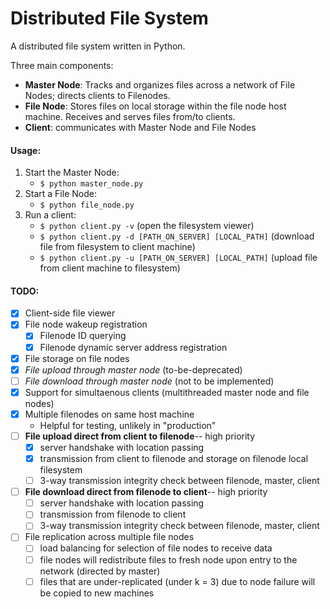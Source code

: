 Distributed File System
=======================

A distributed file system written in Python.

Three main components:
- __Master Node__: Tracks and organizes files across a network of File Nodes; directs clients to Filenodes.
- __File Node__: Stores files on local storage within the file node host machine. Receives and serves files from/to clients.
- __Client__: communicates with Master Node and File Nodes

#### Usage:

1. Start the Master Node:
    - ```$ python master_node.py```
2. Start a File Node:
    - ```$ python file_node.py```
3. Run a client:
    - ```$ python client.py -v``` (open the filesystem viewer)
    - ```$ python client.py -d [PATH_ON_SERVER] [LOCAL_PATH]``` (download file from filesystem to client machine)
    - ```$ python client.py -u [PATH_ON_SERVER] [LOCAL_PATH]``` (upload file from client machine to filesystem)


#### TODO:

- [X] Client-side file viewer
- [X] File node wakeup registration
    - [X] Filenode ID querying
    - [X] Filenode dynamic server address registration
- [X] File storage on file nodes
- [X] *File upload through master node* (to-be-deprecated)
- [ ] *File download through master node* (not to be implemented)
- [X] Support for simultaenous clients (multithreaded master node and file nodes)
- [X] Multiple filenodes on same host machine
    - Helpful for testing, unlikely in "production"
- [ ] __File upload direct from client to filenode__-- high priority
    - [X] server handshake with location passing
    - [X] transmission from client to filenode and storage on filenode local filesystem
    - [ ] 3-way transmission integrity check between filenode, master, client
- [ ] __File download direct from filenode to client__-- high priority
    - [ ] server handshake with location passing
    - [ ] transmission from filenode to client
    - [ ] 3-way transmission integrity check between filenode, master, client
- [ ] File replication across multiple file nodes
    - [ ] load balancing for selection of file nodes to receive data
    - [ ] file nodes will redistribute files to fresh node upon entry to the network (directed by master)
    - [ ] files that are under-replicated (under k = 3) due to node failure will be copied to new machines
